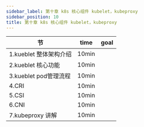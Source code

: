 ```yaml
---
sidebar_label: 第十章 k8s 核心组件 kubelet，kubeproxy
sidebar_position: 10
title: 第十章 k8s 核心组件 kubelet，kubeproxy
---
```


|  节   | time  | goal |
|  ----  | ----  |---- |
| 1.kueblet 整体架构介绍| 10min| |
| 2.kueblet 核心功能| 10min| |
| 3.kueblet pod管理流程| 10min| |
| 4.CRI | 10min| |
| 5.CSI | 10min| |
| 6.CNI| 10min| |
| 7.kubeproxy 讲解| 10min| |